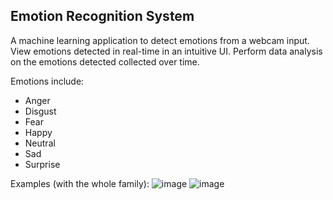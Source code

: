 ## Emotion Recognition System
A machine learning application to detect emotions from a webcam input. View emotions detected in real-time in an intuitive UI. Perform data analysis on the emotions detected collected over time.

Emotions include:
- Anger
- Disgust
- Fear
- Happy
- Neutral
- Sad
- Surprise

Examples (with the whole family):
![image](https://github.com/user-attachments/assets/6a7f32c1-3e16-4187-b199-6c01dd952a29)
![image](https://github.com/user-attachments/assets/d50aad4f-93d5-4955-aa29-2f4d0451d094)

